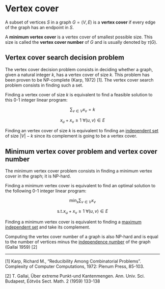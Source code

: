 # Vertex cover

A subset of vertices $S$ in a graph $G = (V, E)$ is a __vertex cover__ if every edge of the graph has an endpoint in $S$.

A __minimum vertex cover__ is a vertex cover of smallest possible size. This size is called the __vertex cover number__ of $G$ and is usually denoted by $\tau(G)$.



## Vertex cover search decision problem


The vertex cover decision problem consists in deciding whether a graph, given a natural integer $k$, has a vertex cover of size $k$. This problem has been proven to be NP-complete (Karp, 1972) [1]. The vertex cover search problem consists in finding such a set.

Finding a vertex cover of size $k$ is equivalent to find a feasible solution to this 0-1 integer linear program:

$$\sum_{v \in V} x_v = k$$

$$x_u + x_{v} \geq 1 \ \forall (u, v) \in E$$

Finding an vertex cover of size $k$ is equivalent to finding an [independent set](../indset#independent-set-decision-problem) of size $|V| - k$ since its complement is going to be a vertex cover.

## Minimum vertex cover problem and vertex cover number

The minimum vertex cover problem consists in finding a minimum vertex cover in the graph; it is  NP-hard.

Finding a minimum vertex cover is equivalent to find an optimal solution to the following 0-1 integer linear program:

$$\min_x \sum_{v \in V} x_v $$

$$\text{s.t.} x_u + x_{v} \geq 1 \ \forall (u, v) \in E$$

Finding a minimum vertex cover is  equivalent to finding a [maximum independent set](../indset#maximum-independent-set-problem) and take its complement.

Computing the vertex cover number of a graph is also NP-hard and is equal to the number of vertices minus the [independence number](../indset#independence-number) of the graph (Gallai 1959) [2]

---


[1] Karp, Richard M., “Reducibility Among Combinatorial Problems”.
Complexity of Computer Computations, 1972: Plenum Press, 85-103.

[2] T. Gallai, Über extreme Punkt-und Kantenmengen. Ann. Univ. Sci. Budapest, Eötvös Sect.
Math. 2 (1959) 133-138